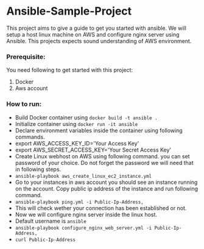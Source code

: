 # Ansible-Sample-Project

This project aims to give a guide to get you started with ansible. We will setup a host linux machine on AWS and configure nginx server using Ansible.
This projects expects sound understanding of AWS environment.
### Prerequisite:

You need following to get started with this project:
1. Docker
2. Aws account

### How to run:

* Build Docker container using `docker build -t ansible .`
* Initialize container using `docker run -it ansible`
* Declare environment variables inside the container using following commands.
* export AWS_ACCESS_KEY_ID='Your Access Key'
* export AWS_SECRET_ACCESS_KEY='Your Secret Access Key'
* Create Linux webhost on AWS using following command. you can set password of your choice. Do not forget the password we will need that in following steps.
* `ansible-playbook aws_create_linux_ec2_instance.yml`
* Go to your instances in aws account you should see an instance running on the account. Copy public ip address of the instance and run following command.
* `ansible-playbook ping.yml -i Public-Ip-Address,`
* This will check wether your connection has been established or not.
* Now we will configure nginx server inside the linux host. 
* Default username is `ansible`
* `ansible-playbook configure_nginx_web_server.yml -i Public-Ip-Address,`
* `curl Public-Ip-Address`
